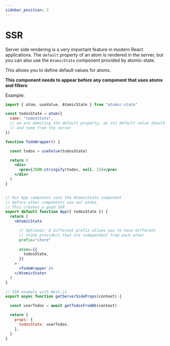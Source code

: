 ```yaml
---
sidebar_position: 3
---
```


# SSR

Server side rendering is a very important feature in modern React applications. The `default` property of an atom is rendered in the server, but you can also use the `AtomicState` component provided by atomic-state.

This allows you to define default values for atoms.

**This component needs to appear before any component that uses atoms and filters**

Example:

```jsx
import { atom, useValue, AtomicState } from "atomic-state"

const todosState = atom({
  name: "todosState",
  // we are ommiting the default property, as its default value should be dynamic
  // and come from the server
})

function TodoWrapper() {

  const todos = useValue(todosState)

  return (
    <div>
      <pre>{JSON.stringify(todos, null, 2)}</pre>
    </div>
  )
}


// Our App component uses the AtomicState component
// before other components use our atoms.
// This creates a good SSR
export default function App({ todosState }) {
  return (
    <AtomicState

      // Optional: A different prefix allows you to have different
      // state providers that are independent from each other
      prefix="store"
      
      atoms={{
        todosState,
      }}
    >
      <TodoWrapper />
    </AtomicState>
  )
}

// SSR example with Next.js
export async function getServerSideProps(context) {

  const userTodos = await getTodosFromDb(context)

  return {
    props: {
      todosState: userTodos,
    },
  }
}

```